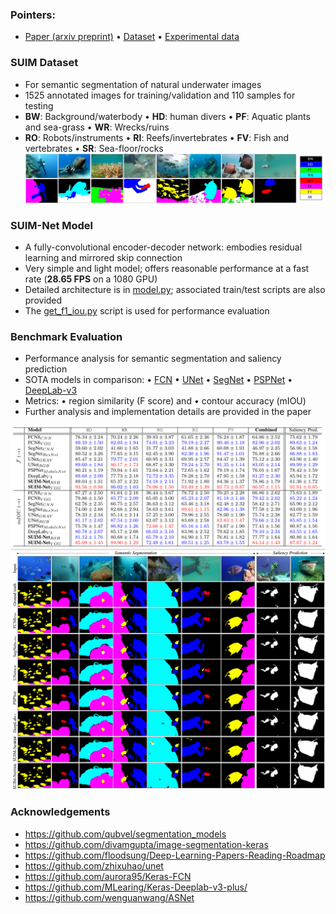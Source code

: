 ### Pointers: 
- [Paper (arxiv preprint)](https://arxiv.org/pdf/2004.01241.pdf)  • [Dataset](http://irvlab.cs.umn.edu/resources/suim-dataset)  • [Experimental data](https://drive.google.com/drive/folders/1-ZGptUKC-yNFGxvOp207077_-Sf-VPOg?usp=sharing)

### SUIM Dataset
- For semantic segmentation of natural underwater images
- 1525 annotated images for training/validation and 110 samples for testing
- **BW**: Background/waterbody • **HD**: human divers • **PF**: Aquatic plants and sea-grass • **WR**: Wrecks/ruins
- **RO**: Robots/instruments   • **RI**: Reefs/invertebrates • **FV**: Fish and vertebrates • **SR**: Sea-floor/rocks
![det-data](/data/samples.jpg)


### SUIM-Net Model
- A fully-convolutional encoder-decoder network: embodies residual learning and mirrored skip connection
- Very simple and light model; offers reasonable performance at a fast rate (**28.65 FPS** on a 1080 GPU) 
- Detailed architecture is in [model.py](model.py); associated train/test scripts are also provided
- The [get_f1_iou.py](get_f1_iou.py) script is used for performance evaluation 


### Benchmark Evaluation
- Performance analysis for semantic segmentation and saliency prediction
- SOTA models in comparison: • [FCN](https://www.cv-foundation.org/openaccess/content_cvpr_2015/papers/Long_Fully_Convolutional_Networks_2015_CVPR_paper.pdf) • [UNet](https://arxiv.org/pdf/1505.04597.pdf) • [SegNet](https://arxiv.org/pdf/1505.07293.pdf) • [PSPNet](http://openaccess.thecvf.com/content_cvpr_2017/papers/Zhao_Pyramid_Scene_Parsing_CVPR_2017_paper.pdf) • [DeepLab-v3](https://arxiv.org/pdf/1706.05587.pdf) 
- Metrics: • region similarity (F score) and • contour accuracy (mIOU)
- Further analysis and implementation details are provided in the paper

![det-data](/data/quan.png)
![det-data](/data/qual.png)


### Acknowledgements
- https://github.com/qubvel/segmentation_models
- https://github.com/divamgupta/image-segmentation-keras
- https://github.com/floodsung/Deep-Learning-Papers-Reading-Roadmap
- https://github.com/zhixuhao/unet
- https://github.com/aurora95/Keras-FCN
- https://github.com/MLearing/Keras-Deeplab-v3-plus/
- https://github.com/wenguanwang/ASNet

